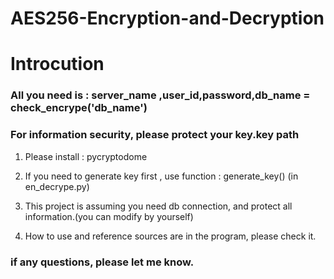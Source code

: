 # AES256-Encryption-and-Decryption

# Introcution
### All you need is : server_name ,user_id,password,db_name = check_encrype('db_name')
### For information security, please protect your key.key path

1. Please install : pycryptodome

2. If you need to generate key first , use function : generate_key() (in en_decrype.py)

3. This project is assuming you need db connection, and protect all information.(you can modify by yourself)

4. How to use and reference sources are in the program, please check it.

### if any questions, please let me know.
